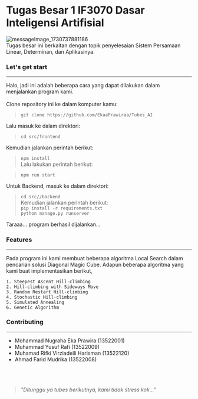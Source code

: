 # Tugas Besar 1 IF3070 Dasar Inteligensi Artifisial

![messageImage_1730737881186](https://github.com/user-attachments/assets/f77f85e1-cd7a-48c8-a9b0-4404c04177bc)
<br>
Tugas besar ini berkaitan dengan topik penyelesaian Sistem Persamaan Linear, Determinan, dan Aplikasinya.<br>

### Let's get start

---

Halo, jadi ini adalah beberapa cara yang dapat dilakukan dalam menjalankan program kami.
<br>
<br>
Clone repository ini ke dalam komputer kamu: <br>

> `git clone https://github.com/EkaaPrawiraa/Tubes_AI`

Lalu masuk ke dalam direktori:<br>

> `cd src/frontend`

Kemudian jalankan perintah berikut: <br>

> `npm install` <br>
Lalu lakukan perintah berikut: <br>

> `npm run start` <br>

Untuk Backend, masuk ke dalam direktori: <br>

> `cd src//backend` <br>
Kemudian jalankan perintah berikut: <br>
> `pip install -r requirements.txt` <br>
> `python manage.py runserver` <br>

Taraaa... program berhasil dijalankan...

### Features

---

Pada program ini kami membuat beberapa algoritma Local Search dalam pencarian solusi Diagonal Magic Cube. Adapun beberapa algoritma yang kami buat implementasikan berikut,
<br>

    1. Steepest Ascent Hill-climbing
    2. Hill-climbing with Sideways Move
    3. Random Restart Hill-climbing
    4. Stochastic Hill-climbing
    5. Simulated Annealing
    6. Genetic Algorithm

### Contributing

---

- Mohammad Nugraha Eka Prawira (13522001)
- Muhammad Yusuf Rafi (13522009)
- Muhamad Rifki Virziadeili Harisman (13522120)
- Ahmad Farid Mudrika (13522008)
  <br>
  <br>
  <br>
  <br>


> _"Ditunggu ya tubes berikutnya, kami tidak stress kok..."_
